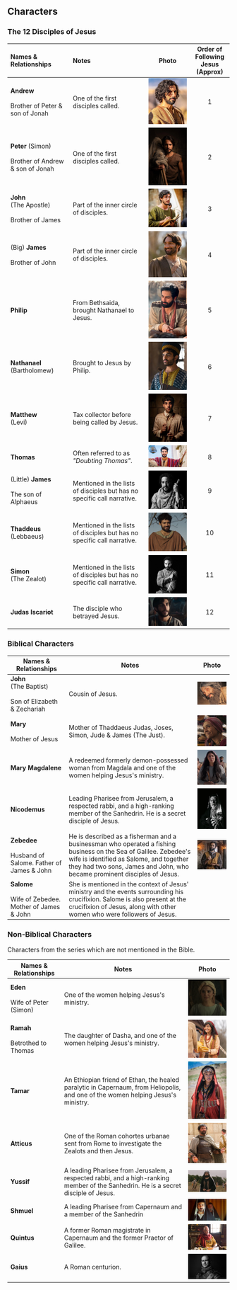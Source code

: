 ## Characters 
### The 12 Disciples of Jesus

| Names & Relationships | Notes | Photo | Order of <br> Following Jesus <br> (Approx) |
| :-------------------- | :---- | :---: | :------------------------------: |
| **Andrew** <br><br> Brother of Peter & son of Jonah | One of the first disciples called. | [![Andrew](images/240/Andrew.png)](images/Andrew.webp) | 1 |
| **Peter** (Simon) <br><br> Brother of Andrew & son of Jonah | One of the first disciples called. | [![Peter](images/240/Simon_Peter.png)](images/Simon_Peter.webp) | 2 |
| **John** <br> (The Apostle) <br><br> Brother of James | Part of the inner circle of disciples. | [![John](images/240/John.png)](images/John.webp) | 3 |
| (Big) **James** <br><br>Brother of John | Part of the inner circle of disciples. | [![Big James](images/240/Big_James.png)](images/Big_James.webp) | 4 |
| **Philip** | From Bethsaida, brought Nathanael to Jesus. | [![Philip](images/240/Philip.png)](images/Philip.webp) | 5 |
| **Nathanael** <br> (Bartholomew) | Brought to Jesus by Philip. | [![Nathanael](images/240/Nathanael.png)](images/Nathanael.webp) | 6 |
| **Matthew** <br> (Levi) | Tax collector before being called by Jesus. | [![Matthew](images/240/Matthew.png)](images/Matthew.webp) | 7 |
| **Thomas** | Often referred to as _"Doubting Thomas"_. | [![Thomas](images/240/Thomas.png)](images/Thomas.webp) | 8 |
| (Little) **James** <br><br> The son of Alphaeus | Mentioned in the lists of disciples but has no specific call narrative. | [![Little James](images/240/Little_James.png)](images/Little_James.webp) | 9 |
| **Thaddeus** <br> (Lebbaeus) | Mentioned in the lists of disciples but has no specific call narrative. | [![Thaddeus](images/240/Thaddeus.png)](images/Thaddeus.webp) | 10 |
| **Simon** <br> (The Zealot) | Mentioned in the lists of disciples but has no specific call narrative. | [![Simon](images/240/Simon_Z.png)](images/Simon_Z.webp) | 11 |
| **Judas Iscariot** | The disciple who betrayed Jesus. | [![Judas Iscariot](images/240/Judas_Iscariot.png)](images/Judas_Iscariot.webp) | 12 |

### Biblical Characters


| Names & Relationships | Notes | Photo |
| --------------------- | ----- | :---: |
| **John** <br>(The Baptist) <br><br> Son of Elizabeth & Zechariah | Cousin of Jesus. | [![John](images/240/John_The_Baptist.png)](images/John_The_Baptist.webp) |
| **Mary** <br><br> Mother of Jesus | Mother of Thaddaeus Judas, Joses, Simon, Jude & James (The Just). | [![Mary](images/240/Mary.png)](images/Mary.webp) |
| **Mary Magdalene** | A redeemed formerly demon-possessed woman from Magdala and one of the women helping Jesus's ministry. | [![Mary Magdalene](images/240/Mary_Magdalene.png)](images/Mary_Magdalene.webp) |
| **Nicodemus** | Leading Pharisee from Jerusalem, a respected rabbi, and a high-ranking member of the Sanhedrin. He is a secret disciple of Jesus. | [![Nicodemus](images/240/Nicodemus.png)](images/Nicodemus.webp) |
| **Zebedee**  <br><br> Husband of Salome. Father of James & John | He is described as a fisherman and a businessman who operated a fishing business on the Sea of Galilee. Zebedee's wife is identified as Salome, and together they had two sons, James and John, who became prominent disciples of Jesus. | [![Zebedee](images/240/Zebedee.png)](images/Zebedee.webp) |
| **Salome** <br><br>Wife of Zebedee. Mother of James & John | She is mentioned in the context of Jesus' ministry and the events surrounding his crucifixion. Salome is also present at the crucifixion of Jesus, along with other women who were followers of Jesus. |  |


### Non-Biblical Characters

Characters from the series which are not mentioned in the Bible.

| Names & Relationships | Notes | Photo |
| --------------------- | ----- | :---: |
| **Eden** <br><br> Wife of Peter (Simon) | One of the women helping Jesus's ministry. | [![Eden](images/240/Eden.png)](images/Eden.webp) |
| **Ramah** <br><br> Betrothed to Thomas | The daughter of Dasha, and one of the women helping Jesus's ministry. | [![Ramah](images/240/Ramah.png)](images/Ramah.webp) |
| **Tamar** | An Ethiopian friend of Ethan, the healed paralytic in Capernaum, from Heliopolis, and one of the women helping Jesus's ministry. | [![Tamar](images/240/Tamar.png)](images/Tamar.webp) |
| **Atticus** | One of the Roman cohortes urbanae sent from Rome to investigate the Zealots and then Jesus. |  [![Atticus](images/240/Atticus.png)](images/Atticus.webp) |
| **Yussif** | A leading Pharisee from Jerusalem, a respected rabbi, and a high-ranking member of the Sanhedrin. He is a secret disciple of Jesus. | [![Yussif](images/240/Yussif.png)](images/Yussif.webp) |
| **Shmuel** | A leading Pharisee from Capernaum and a member of the Sanhedrin | [![Shmuel](images/240/Shmuel.png)](images/Shmuel.webp) |
| **Quintus** | A former Roman magistrate in Capernaum and the former Praetor of Galilee. | [![Quintus](images/240/Quintus.png)](images/Quintus.webp) |
| **Gaius** | A Roman centurion. | [![Gaius](images/240/Gaius.jpg)](images/Gaius.jpg) |
